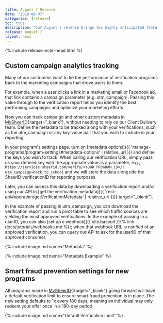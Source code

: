 ```yaml
---
title: August 7 Release
date: "2019-08-07"
categories: [release]
toc: true
description: "Our August 7 release brings two highly anticipated features to MySheerID: custom metadata tracking and default verification limits."
release: August 7
layout: news
---
```


{% include release-note-head.html %}

## Custom campaign analytics tracking

Many of our customers want to tie the performance of verification programs back to the marketing campaigns that drove users to them.

For example, when a user clicks a link in a marketing email or Facebook ad, that link contains a campaign parameter (e.g. utm_campaign). Passing this value through to the verification report helps you identify the best performing campaigns and optimize your marketing efforts.

Now you can track campaign and other custom metadata in [MySheerID](https://my.sheerid.com){:target="_blank"}, without
needing to rely on our Client Delivery team. Define the metadata to be tracked along with your verifications, such as the utm_campaign or any
key-value pair that you wish to include in your reporting.

In your program's settings page, turn on [metadata options]({{ 'manage-programs/program-settings#metadata-options' | relative_url }}) and define the keys you wish to track. When calling our verification URL,
simply pass us your defined key with the appropriate value as a parameter, e.g., `https://services.sheerid.com/verify/<YOUR_PROGRAM_ID>/?utm_campaign=back_to_school` and we will store the data
alongside the SheerID verificationID for reporting purposes.

Later, you can access this data by downloading a verification report and/or using our API to [get the verification metadata]({{ 'rest-api#operation/getVerificationMetadata' | relative_url }}){:target="_blank"}.

In the example of passing in utm_campaign, you can download the verification report and run a pivot table to see which traffic sources are yielding the most approved verifications.
In the example of passing in a userID, you can also [set up a webhook]({{ site.baseurl }}{% link docs/tutorials/webhooks.md %}); when that webhook URL is notified of an approved verification, you can query our API to ask for the userID of that approved consumer.

{% include image.md name="Metadata" %}

{% include image.md name="Metadata Example" %}

## Smart fraud prevention settings for new programs

All programs made in [MySheerID](https://my.sheerid.com){:target="_blank"} going forward will
have a default verification limit to ensure smart fraud prevention is in place. The new setting defaults to 1x every 180 days, meaning an individual may only redeem your offer once in
a 180-day period.

{% include image.md name="Default Verification Limit" %}

